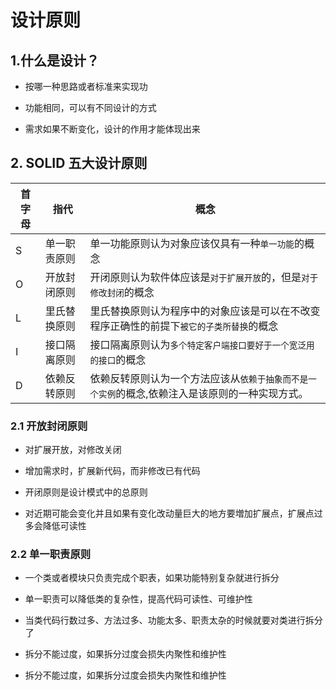 # 设计原则

## 1.什么是设计？

- 按哪一种思路或者标准来实现功

- 功能相同，可以有不同设计的方式

- 需求如果不断变化，设计的作用才能体现出来

## 2. SOLID 五大设计原则

| 首字母 | 指代         | 概念                                                                                            |
| ------ | ------------ | ----------------------------------------------------------------------------------------------- |
| S      | 单一职责原则 | 单一功能原则认为对象应该仅具有一种`单一功能`的概念                                              |
| O      | 开放封闭原则 | 开闭原则认为软件体应该是`对于扩展开放`的，但是`对于修改封闭`的概念                              |
| L      | 里氏替换原则 | 里氏替换原则认为程序中的对象应该是可以在不改变程序正确性的前提下`被它的子类所替换`的概念        |
| I      | 接口隔离原则 | 接口隔离原则认为`多个特定客户端接口要好于一个宽泛用的接口`的概念                                |
| D      | 依赖反转原则 | 依赖反转原则认为一个方法应该从`依赖于抽象而不是一个实例`的概念,依赖注入是该原则的一种实现方式。 |

### 2.1 开放封闭原则

- 对扩展开放，对修改关闭

- 增加需求时，扩展新代码，而非修改已有代码

- 开闭原则是设计模式中的总原则

- 对近期可能会变化并且如果有变化改动量巨大的地方要増加扩展点，扩展点过多会降低可读性

### 2.2 单一职责原则

- 一个类或者模块只负责完成个职表，如果功能特别复杂就进行拆分

- 单一职责可以降低类的复杂性，提高代码可读性、可维护性

- 当类代码行数过多、方法过多、功能太多、职责太杂的时候就要对类进行拆分了

- 拆分不能过度，如果拆分过度会损失内聚性和维护性
- 拆分不能过度，如果拆分过度会损失内聚性和维护性
